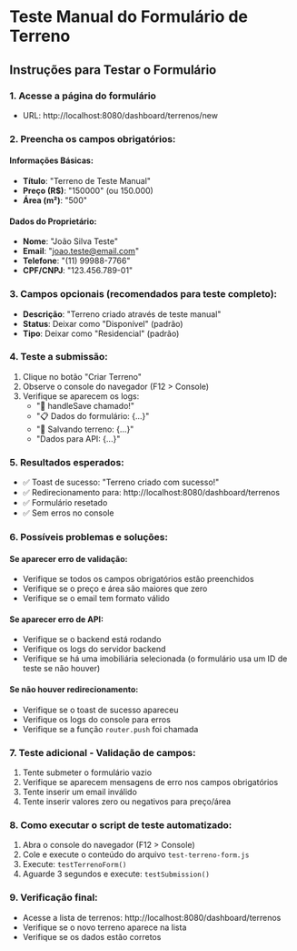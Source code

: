 # Teste Manual do Formulário de Terreno

## Instruções para Testar o Formulário

### 1. Acesse a página do formulário
- URL: http://localhost:8080/dashboard/terrenos/new

### 2. Preencha os campos obrigatórios:

#### Informações Básicas:
- **Título**: "Terreno de Teste Manual"
- **Preço (R$)**: "150000" (ou 150.000)
- **Área (m²)**: "500"

#### Dados do Proprietário:
- **Nome**: "João Silva Teste"
- **Email**: "joao.teste@email.com"
- **Telefone**: "(11) 99988-7766"
- **CPF/CNPJ**: "123.456.789-01"

### 3. Campos opcionais (recomendados para teste completo):
- **Descrição**: "Terreno criado através de teste manual"
- **Status**: Deixar como "Disponível" (padrão)
- **Tipo**: Deixar como "Residencial" (padrão)

### 4. Teste a submissão:
1. Clique no botão "Criar Terreno"
2. Observe o console do navegador (F12 > Console)
3. Verifique se aparecem os logs:
   - "🎯 handleSave chamado!"
   - "📋 Dados do formulário: {...}"
   - "🚀 Salvando terreno: {...}"
   - "Dados para API: {...}"

### 5. Resultados esperados:
- ✅ Toast de sucesso: "Terreno criado com sucesso!"
- ✅ Redirecionamento para: http://localhost:8080/dashboard/terrenos
- ✅ Formulário resetado
- ✅ Sem erros no console

### 6. Possíveis problemas e soluções:

#### Se aparecer erro de validação:
- Verifique se todos os campos obrigatórios estão preenchidos
- Verifique se o preço e área são maiores que zero
- Verifique se o email tem formato válido

#### Se aparecer erro de API:
- Verifique se o backend está rodando
- Verifique os logs do servidor backend
- Verifique se há uma imobiliária selecionada (o formulário usa um ID de teste se não houver)

#### Se não houver redirecionamento:
- Verifique se o toast de sucesso apareceu
- Verifique os logs do console para erros
- Verifique se a função `router.push` foi chamada

### 7. Teste adicional - Validação de campos:
1. Tente submeter o formulário vazio
2. Verifique se aparecem mensagens de erro nos campos obrigatórios
3. Tente inserir um email inválido
4. Tente inserir valores zero ou negativos para preço/área

### 8. Como executar o script de teste automatizado:
1. Abra o console do navegador (F12 > Console)
2. Cole e execute o conteúdo do arquivo `test-terreno-form.js`
3. Execute: `testTerrenoForm()`
4. Aguarde 3 segundos e execute: `testSubmission()`

### 9. Verificação final:
- Acesse a lista de terrenos: http://localhost:8080/dashboard/terrenos
- Verifique se o novo terreno aparece na lista
- Verifique se os dados estão corretos